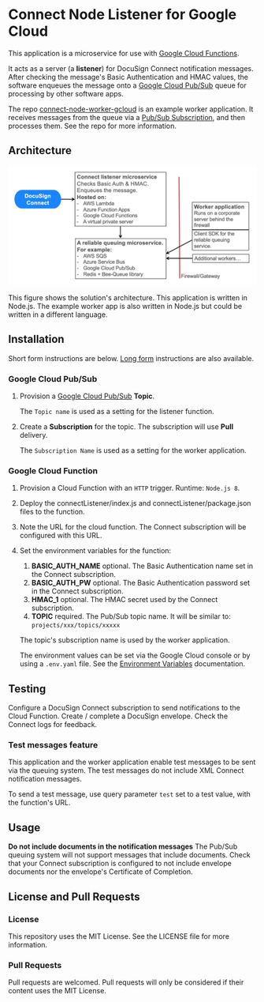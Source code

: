 # Connect Node Listener for Google Cloud

This application is a microservice for use with 
[Google Cloud Functions](https://cloud.google.com/functions/).

It acts as a server (a **listener**) for DocuSign
Connect notification messages. After checking the 
message's Basic Authentication and HMAC values,
the software enqueues the message onto a
[Google Cloud Pub/Sub](https://cloud.google.com/pubsub/)
queue for processing by other software apps.

The repo 
[connect-node-worker-gcloud](../../../connect-node-worker-gcloud)
is an example worker application.
It receives messages from the queue
via a 
[Pub/Sub Subscription](https://cloud.google.com/pubsub/docs/subscriber),
and then processes
them. See the repo for more information.

## Architecture
![Connect listener architecture](docs/connect_listener_architecture.png)

This figure shows the solution's architecture. 
This application is written in Node.js. 
The example worker app is also written in Node.js but 
could be written in a different language.

## Installation

Short form instructions are below. 
[Long form]() instructions are also available.

### Google Cloud Pub/Sub
1. Provision a 
   [Google Cloud Pub/Sub](https://cloud.google.com/pubsub/) **Topic**.

   The `Topic name` is used as a setting for the listener function. 
1. Create a **Subscription** for the topic. 
   The subscription will use **Pull** delivery.

   The `Subscription Name` is used as a setting for
   the worker application.

### Google Cloud Function
1. Provision a Cloud Function with an `HTTP` trigger. 
   Runtime: `Node.js 8`.
1. Deploy the connectListener/index.js and
   connectListener/package.json files to
   the function.
1. Note the URL for the cloud function.
   The Connect subscription will be configured with this URL.
1. Set the environment variables for the function:
   1. **BASIC_AUTH_NAME** optional. The Basic Authentication
      name set in the Connect subscription.
   1. **BASIC_AUTH_PW** optional. The Basic Authentication
      password set in the Connect subscription.
   1. **HMAC_1** optional. The HMAC secret used by the
      Connect subscription.
   1. **TOPIC** required. The Pub/Sub topic name. It will be
      similar to: `projects/xxx/topics/xxxxx`

   The topic's subscription name is used by the 
   worker application.

   The environment values can be set via the 
   Google Cloud console or by using a `.env.yaml` file.
   See the 
   [Environment Variables](https://cloud.google.com/functions/docs/env-var)
   documentation.

## Testing
Configure a DocuSign Connect subscription to send notifications to
the Cloud Function. Create / complete a DocuSign envelope.
Check the Connect logs for feedback.

### Test messages feature
This application and the worker application enable test
messages to be sent via the queuing system. The test
messages do not include XML Connect notification
messages. 

To send a test message, use query parameter `test` set to
a test value, with the function's URL. 

## Usage
**Do not include documents in the notification messages**
The Pub/Sub queuing system will not support messages that
include documents. Check that your Connect subscription
is configured to not include envelope documents nor the
envelope's Certificate of Completion.

## License and Pull Requests

### License
This repository uses the MIT License. See the LICENSE file for more information.

### Pull Requests
Pull requests are welcomed. Pull requests will only be considered if their content
uses the MIT License.

